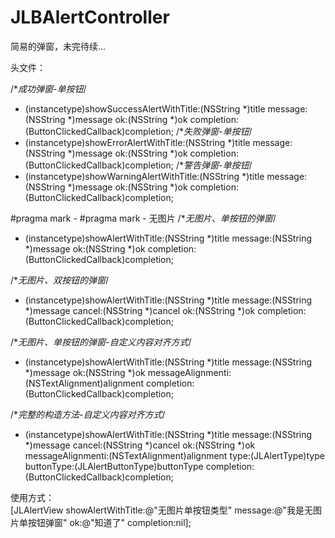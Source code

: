 # JLBAlertController
简易的弹窗，未完待续...

头文件：

/**成功弹窗-单按钮*/
 + (instancetype)showSuccessAlertWithTitle:(NSString *)title
                                  message:(NSString *)message
                                       ok:(NSString *)ok
                               completion:(ButtonClickedCallback)completion;
/**失败弹窗-单按钮*/
 + (instancetype)showErrorAlertWithTitle:(NSString *)title
                                message:(NSString *)message
                                     ok:(NSString *)ok
                             completion:(ButtonClickedCallback)completion;
/**警告弹窗-单按钮*/
 + (instancetype)showWarningAlertWithTitle:(NSString *)title
                                message:(NSString *)message
                                       ok:(NSString *)ok
                             completion:(ButtonClickedCallback)completion;

#pragma mark -
#pragma mark -  无图片
/**无图片、单按钮的弹窗*/
 + (instancetype)showAlertWithTitle:(NSString *)title
                           message:(NSString *)message
                                ok:(NSString *)ok
                        completion:(ButtonClickedCallback)completion;

/**无图片、双按钮的弹窗*/
 + (instancetype)showAlertWithTitle:(NSString *)title
                           message:(NSString *)message
                            cancel:(NSString *)cancel
                                ok:(NSString *)ok
                        completion:(ButtonClickedCallback)completion;

/**无图片、单按钮的弹窗-自定义内容对齐方式*/
 + (instancetype)showAlertWithTitle:(NSString *)title
                           message:(NSString *)message
                                ok:(NSString *)ok
                 messageAlignmenti:(NSTextAlignment)alignment
                        completion:(ButtonClickedCallback)completion;

/**完整的构造方法-自定义内容对齐方式*/
 + (instancetype)showAlertWithTitle:(NSString *)title
                           message:(NSString *)message
                            cancel:(NSString *)cancel
                                ok:(NSString *)ok
                 messageAlignmenti:(NSTextAlignment)alignment
                              type:(JLAlertType)type
                        buttonType:(JLAlertButtonType)buttonType
                        completion:(ButtonClickedCallback)completion;
                        
               
使用方式：            
[JLAlertView showAlertWithTitle:@"无图片单按钮类型" message:@"我是无图片单按钮弹窗" ok:@"知道了" completion:nil];
               
                        
